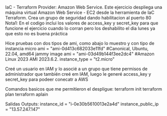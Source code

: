 IaC - Terraform 
Provider: Amazon Web Service. 
Este ejercicio despliega una máquina virtual Amazon Web Service - EC2 desde la herramienta de IaC Terraform.
Crea un grupo de seguridad dando habilitacion al puerto 80 
Nota1: En el codigo inclui los valores de access_key y secret_key para que funcione el ejercicio cuando lo corran pero los deshabilito el dia lunes ya que esto no es buena práctica


Hice pruebas con dos tipos de ami, como abajo lo muestro y con tipo de instancia micro 
ami = "ami-0d413c682033e11fd" #Canonical, Ubuntu, 22.04, amd64 jammy image 
ami = "ami-03d49b144f3ee2dc4" #Amazon Linux 2023 AMI 2023.6.2. instance_type = "t2.micro"


Creé un usuario en IAM y lo asocié a un grupo que tiene permisos de administrador que también creé em IAM, 
luego le generé access_key y secret_key para podeer conecatr a AWS 

Comandos basicos que me permitieron el despligue: 
terraform init 
terraform plan 
terraform aplain

Salidas Outputs: instance_id = "i-0e30b5610013e2a4d" instance_public_ip = "13.57.247.147"
